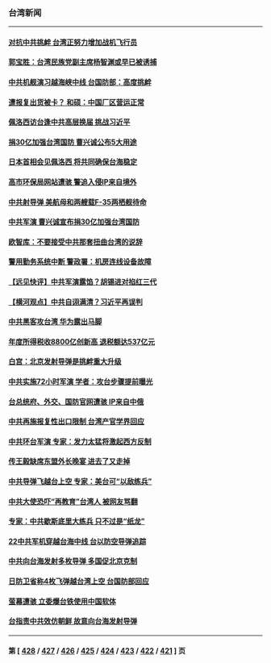 ### 台湾新闻
---
#### [对抗中共挑衅 台湾正努力增加战机飞行员](../../pages/ncid1349361/n13796200.md) 
#### [郭宝胜：台湾民族党副主席杨智渊或早已被诱捕](../../pages/ncid1349361/n13796167.md) 
#### [中共机舰演习越海峡中线 台国防部：高度挑衅](../../pages/ncid1349361/n13796120.md) 
#### [遭报复出货被卡？ 和硕：中国厂区营运正常](../../pages/ncid1349361/n13796189.md) 
#### [佩洛西访台逢中共高层换届 挑战习近平](../../pages/ncid1349361/n13796168.md) 
#### [捐30亿加强台湾国防 曹兴诚公布5大用途](../../pages/ncid1349361/n13796144.md) 
#### [日本首相会见佩洛西 将共同确保台海稳定](../../pages/ncid1349361/n13795983.md) 
#### [高市环保局网站遭骇 警追入侵IP来自境外](../../pages/ncid1349361/n13796053.md) 
#### [中共射导弹 美航母和两艘载F-35两栖舰待命](../../pages/ncid1349361/n13795926.md) 
#### [中共军演 曹兴诚宣布捐30亿加强台湾国防](../../pages/ncid1349361/n13796015.md) 
#### [欧智库：不要接受中共那套扭曲台湾的说辞](../../pages/ncid1349361/n13795852.md) 
#### [警用勤务系统中断 警政署：机房连线设备故障](../../pages/ncid1349361/n13795929.md) 
#### [【远见快评】中共军演露馅？胡锡进对掐红三代](../../pages/ncid1349361/n13795871.md) 
#### [【横河观点】中共自诩满清？习近平再误判](../../pages/ncid1349361/n13795866.md) 
#### [中共黑客攻台湾 华为露出马脚](../../pages/ncid1349361/n13795596.md) 
#### [年度所得税收8800亿创新高 退税额达537亿元](../../pages/ncid1349361/n13795718.md) 
#### [白宫：北京发射导弹是挑衅重大升级](../../pages/ncid1349361/n13795787.md) 
#### [中共实施72小时军演 学者：攻台步骤提前曝光](../../pages/ncid1349361/n13795477.md) 
#### [台总统府、外交、国防官网遭骇 IP来自中俄](../../pages/ncid1349361/n13795717.md) 
#### [中共再施报复性出口限制 台湾产官学界回应](../../pages/ncid1349361/n13795779.md) 
#### [中共环台军演 专家：发力太猛将激起西方反制](../../pages/ncid1349361/n13795658.md) 
#### [传王毅缺席东盟外长晚宴 进去了又走掉](../../pages/ncid1349361/n13795674.md) 
#### [中共导弹飞越台上空 专家：美台可“以敌练兵”](../../pages/ncid1349361/n13795497.md) 
#### [中共大使恐吓“再教育”台湾人 被网友骂翻](../../pages/ncid1349361/n13795733.md) 
#### [专家：中共歇斯底里大练兵 只不过是“纸龙”](../../pages/ncid1349361/n13795695.md) 
#### [22中共军机穿越台海中线 台以防空导弹追踪](../../pages/ncid1349361/n13795675.md) 
#### [中共向台海发射多枚导弹 多国促北京克制](../../pages/ncid1349361/n13795642.md) 
#### [日防卫省称4枚飞弹越台湾上空 台国防部回应](../../pages/ncid1349361/n13795440.md) 
#### [萤幕遭骇 立委爆台铁使用中国软体](../../pages/ncid1349361/n13795651.md) 
#### [台指责中共效仿朝鲜 故意向台海发射导弹](../../pages/ncid1349361/n13795646.md) 

---
#### 第 [ [428](./428.md) / [427](./427.md) / [426](./426.md) / [425](./425.md) / [424](./424.md) / [423](./423.md) / [422](./422.md) / [421](./421.md) ] 页
